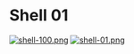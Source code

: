 # Shell 01
[![shell-100.png](https://i.postimg.cc/jdwRC7Wt/shell-100.png)](https://postimg.cc/D8T9MmdM)
[![shell-01.png](https://i.postimg.cc/SNzM6jXf/shell-01.png)](https://postimg.cc/56by14SX)
